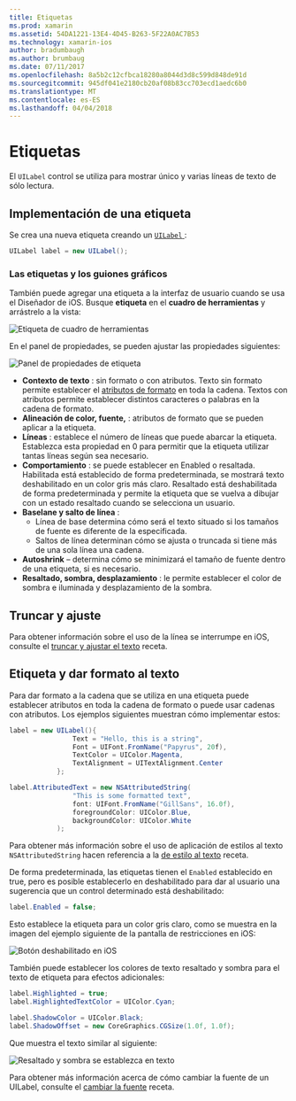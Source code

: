 ```yaml
---
title: Etiquetas
ms.prod: xamarin
ms.assetid: 54DA1221-13E4-4D45-B263-5F22A0AC7B53
ms.technology: xamarin-ios
author: bradumbaugh
ms.author: brumbaug
ms.date: 07/11/2017
ms.openlocfilehash: 8a5b2c12cfbca18280a8044d3d8c599d848de91d
ms.sourcegitcommit: 945df041e2180cb20af08b83cc703ecd1aedc6b0
ms.translationtype: MT
ms.contentlocale: es-ES
ms.lasthandoff: 04/04/2018
---
```

# <a name="labels"></a>Etiquetas

El `UILabel` control se utiliza para mostrar único y varias líneas de texto de sólo lectura. 

## <a name="implementing-a-label"></a>Implementación de una etiqueta

Se crea una nueva etiqueta creando un [ `UILabel` ](https://developer.xamarin.com/api/type/UIKit.UILabel/):

```csharp
UILabel label = new UILabel();
```

### <a name="labels-and-storyboards"></a>Las etiquetas y los guiones gráficos

También puede agregar una etiqueta a la interfaz de usuario cuando se usa el Diseñador de iOS. Busque **etiqueta** en el **cuadro de herramientas** y arrástrelo a la vista:

![Etiqueta de cuadro de herramientas](labels-images/image3.png)

En el panel de propiedades, se pueden ajustar las propiedades siguientes:

![Panel de propiedades de etiqueta](labels-images/image2.png)

- **Contexto de texto** : sin formato o con atributos. Texto sin formato permite establecer el [atributos de formato](#Formatting_Text_and_Label) en toda la cadena. Textos con atributos permite establecer distintos caracteres o palabras en la cadena de formato.
- **Alineación de color, fuente,** : atributos de formato que se pueden aplicar a la etiqueta.
- **Líneas** : establece el número de líneas que puede abarcar la etiqueta. Establezca esta propiedad en 0 para permitir que la etiqueta utilizar tantas líneas según sea necesario.
- **Comportamiento** : se puede establecer en Enabled o resaltada. Habilitada está establecido de forma predeterminada, se mostrará texto deshabilitado en un color gris más claro. Resaltado está deshabilitada de forma predeterminada y permite la etiqueta que se vuelva a dibujar con un estado resaltado cuando se selecciona un usuario.
- **Baselane y salto de línea** : 
    - Línea de base determina cómo será el texto situado si los tamaños de fuente es diferente de la especificada.
    - Saltos de línea determinan cómo se ajusta o truncada si tiene más de una sola línea una cadena.
- **Autoshrink** – determina cómo se minimizará el tamaño de fuente dentro de una etiqueta, si es necesario.
- **Resaltado, sombra, desplazamiento** : le permite establecer el color de sombra e iluminada y desplazamiento de la sombra.

## <a name="truncating-and-wrapping"></a>Truncar y ajuste

Para obtener información sobre el uso de la línea se interrumpe en iOS, consulte el [truncar y ajustar el texto](https://developer.xamarin.com/recipes/ios/standard_controls/labels/uilabel-truncate-wrap-text/) receta.

<a name="Formatting_Text_and_Label"/>

## <a name="formatting-text-and-label"></a>Etiqueta y dar formato al texto

Para dar formato a la cadena que se utiliza en una etiqueta puede establecer atributos en toda la cadena de formato o puede usar cadenas con atributos. Los ejemplos siguientes muestran cómo implementar estos:

```csharp
label = new UILabel(){
                Text = "Hello, this is a string",
                Font = UIFont.FromName("Papyrus", 20f),
                TextColor = UIColor.Magenta,
                TextAlignment = UITextAlignment.Center
            };
```

```csharp
label.AttributedText = new NSAttributedString(
                "This is some formatted text",
                font: UIFont.FromName("GillSans", 16.0f),
                foregroundColor: UIColor.Blue,
                backgroundColor: UIColor.White
            );
```

Para obtener más información sobre el uso de aplicación de estilos al texto `NSAttributedString` hacen referencia a la [de estilo al texto](https://developer.xamarin.com/recipes/ios/standard_controls/text_field/style_text/) receta.

De forma predeterminada, las etiquetas tienen el `Enabled` establecido en true, pero es posible establecerlo en deshabilitado para dar al usuario una sugerencia que un control determinado está deshabilitado:

```csharp
label.Enabled = false;
```

Esto establece la etiqueta para un color gris claro, como se muestra en la imagen del ejemplo siguiente de la pantalla de restricciones en iOS:

![Botón deshabilitado en iOS](labels-images/image1.png)

También puede establecer los colores de texto resaltado y sombra para el texto de etiqueta para efectos adicionales:

```csharp
label.Highlighted = true;
label.HighlightedTextColor = UIColor.Cyan;

label.ShadowColor = UIColor.Black;
label.ShadowOffset = new CoreGraphics.CGSize(1.0f, 1.0f);
```

Que muestra el texto similar al siguiente:

![Resaltado y sombra se establezca en texto](labels-images/image4.png)

Para obtener más información acerca de cómo cambiar la fuente de un UILabel, consulte el [cambiar la fuente](https://developer.xamarin.com/recipes/ios/standard_controls/labels/change_the_font/) receta.





